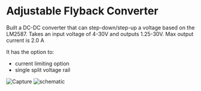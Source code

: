 # Adjustable Flyback Converter
Built a DC-DC converter that can step-down/step-up a voltage based on the LM2587. Takes an input voltage of 4-30V and outputs 1.25-30V. Max output current is 2.0 A

It has the option to:
- current limiting option
- single split voltage rail

![Capture](https://user-images.githubusercontent.com/7868324/131574436-eae91eb3-9b7f-4175-b004-b54d77d315c4.PNG)
![schematic](https://user-images.githubusercontent.com/7868324/131574482-41535b42-d49a-42b9-9290-54bbe414efd5.PNG)
